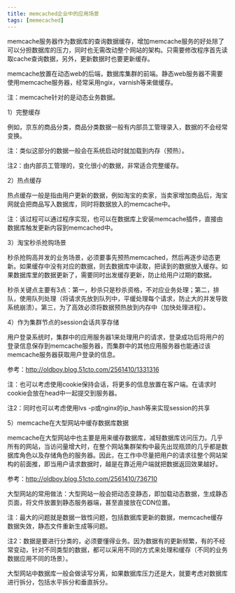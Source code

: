 ```yaml
---
title: memcached企业中的应用场景
tags: [memecached]
---
```


memcache服务器作为数据库的查询数据缓存，增加memcache服务的好处除了可以分担数据库的压力，同时也无需改动整个网站的架构。只需要修改程序首先读取cache查询数据，另外，更新数据时也要更新缓存。

memcache放置在动态web的后端，数据库集群的前端。静态web服务器不需要使用memcache服务器，经常采用ngix，varnish等来做缓存。

注：memcache针对的是动态业务数据。

1）完整缓存

例如，京东的商品分类，商品分类数据一般有内部员工管理录入，数据的不会经常变换。

注：类似这部分的数据一般会在系统启动时就加载到内存（预热）。

注2：由内部员工管理的，变化很小的数据，非常适合完整缓存。

2）热点缓存

热点缓存一般是指由用户更新的数据，例如淘宝的卖家，当卖家增加商品后，淘宝网就会把商品写入数据库，同时将数据放入的memcache中。

注：该过程可以通过程序实现，也可以在数据库上安装memcache插件，直接由数据库触发更新内容到memcached中。

3）淘宝秒杀抢购场景

秒杀抢购高并发的业务场景，必须要事先预热memcached，然后再逐步动态更新。如果缓存中没有对应的数据，则去数据库中读取，把读到的数据放入缓存。如果数据库里的数据更新了，需要同时出发缓存更新，防止给用户过期的数据。

秒杀关键点主要有3点：第一，秒杀只是秒杀资格，不对应业务处理；第二，排队，使用队列处理（将请求先放到队列中，平缓处理每个请求，防止大的并发导致系统崩溃）。第三，为了高效必须将数据预热放到内存中（加快处理进程）。

4）作为集群节点的session会话共享存储

用户登录系统时，集群中的应用服务器1来处理用户的请求，登录成功后将用户的登录信息保存到memcache服务器，而集群中的其他应用服务器也能通过该memcache服务器获取用户登录的信息。

参考：http://oldboy.blog.51cto.com/2561410/1331316

注：也可以考虑使用cookie保持会话，将更多的信息放置在客户端。在请求时cookie会放在head中一起提交到服务器。

注2：同时也可以考虑使用lvs -p或nginx的ip_hash等来实现session的共享

5）memcache在大型网站中缓存数据库数据

memcache在大型网站中也主要是用来缓存数据库，减轻数据库访问压力。几乎所有的网站，当访问量增大时，在整个网站集群架构中最先出现瓶颈的几乎都是数据库角色以及存储角色的服务器。因此，在工作中尽量把用户的请求往整个网站架构的前面推，即当用户请求数据时，越是在靠近用户端就把数据返回效果越好。

参考：http://oldboy.blog.51cto.com/2561410/736710

大型网站的常用做法：大型网站一般会把动态变静态，即加载动态数据，生成静态页面，将文件放置到静态服务器端，甚至直接放在CDN位置。

注：最大的问题就是数据一致性问题，包括数据库更新的数据，memcache缓存数据失效，静态文件重新生成等问题。

注2：数据是要进行分类的，必须要懂得业务。因为数据有的更新频繁，有的不经常变动，针对不同类型的数据，都可以采用不同的方式来处理和缓存（不同的业务数据应用不同的场景）。

大型网站中数据库一般会做读写分离，如果数据库压力还是大，就要考虑对数据库进行拆分，包括水平拆分和垂直拆分。